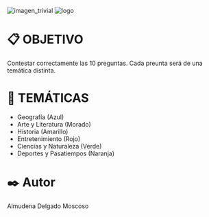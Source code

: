 ![imagen_trivial](https://static.serlogal.com/imagenes_big/8436573/843657361028.JPG) ![logo](https://arquisoft.github.io/Trivial2a/images/trivialLogo.png)
# 📋 OBJETIVO
  Contestar correctamente las 10 preguntas.
  Cada preunta será de una temática distinta. 
  
# 🚀 TEMÁTICAS
 * Geografía (Azul)
 * Arte y Literatura (Morado)
 * Historia (Amarillo)
 * Entretenimiento (Rojo)
 * Ciencias y Naturaleza (Verde)
 * Deportes y Pasatiempos (Naranja)
 
# ✒️ Autor 
Almudena Delgado Moscoso
